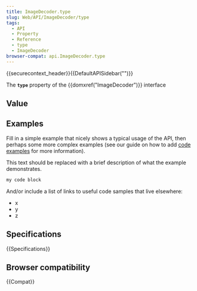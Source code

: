 ```yaml
---
title: ImageDecoder.type
slug: Web/API/ImageDecoder/type
tags:
  - API
  - Property
  - Reference
  - type
  - ImageDecoder
browser-compat: api.ImageDecoder.type
---
```

{{securecontext_header}}{{DefaultAPISidebar("")}}

The **`type`** property of the {{domxref("ImageDecoder")}} interface 

## Value



## Examples

Fill in a simple example that nicely shows a typical usage of the API, then perhaps some more complex examples (see our guide on how to add [code examples](/en-US/docs/MDN/Contribute/Structures/Code_examples) for more information).

This text should be replaced with a brief description of what the example demonstrates.

```js
my code block
```

And/or include a list of links to useful code samples that live elsewhere:

*   x
*   y
*   z

## Specifications

{{Specifications}}

## Browser compatibility

{{Compat}}


